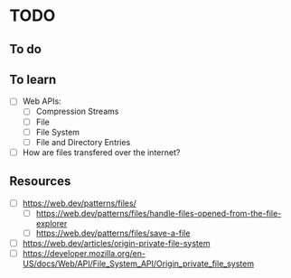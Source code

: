 # TODO

## To do

## To learn

- [ ] Web APIs:
  - [ ] Compression Streams
  - [ ] File
  - [ ] File System
  - [ ] File and Directory Entries
- [ ] How are files transfered over the internet?

## Resources

- [ ] <https://web.dev/patterns/files/>
  - [ ] <https://web.dev/patterns/files/handle-files-opened-from-the-file-explorer>
  - [ ] <https://web.dev/patterns/files/save-a-file>
- [ ] <https://web.dev/articles/origin-private-file-system>
- [ ] <https://developer.mozilla.org/en-US/docs/Web/API/File_System_API/Origin_private_file_system>